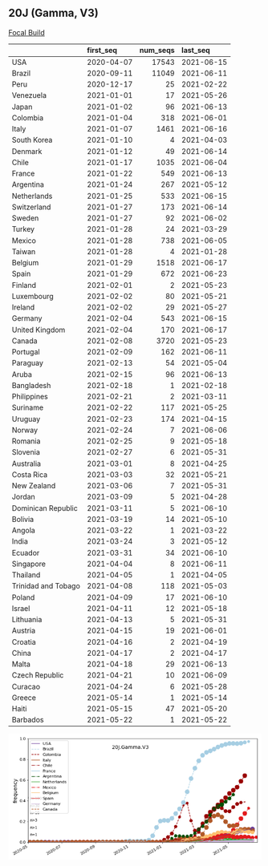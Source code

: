 

## 20J (Gamma, V3)
[Focal Build](https://nextstrain.org/groups/neherlab/ncov/20J.Gamma.V3)

|                     | first_seq   |   num_seqs | last_seq   |
|:--------------------|:------------|-----------:|:-----------|
| USA                 | 2020-04-07  |      17543 | 2021-06-15 |
| Brazil              | 2020-09-11  |      11049 | 2021-06-11 |
| Peru                | 2020-12-17  |         25 | 2021-02-22 |
| Venezuela           | 2021-01-01  |         17 | 2021-05-26 |
| Japan               | 2021-01-02  |         96 | 2021-06-13 |
| Colombia            | 2021-01-04  |        318 | 2021-06-01 |
| Italy               | 2021-01-07  |       1461 | 2021-06-16 |
| South Korea         | 2021-01-10  |          4 | 2021-04-03 |
| Denmark             | 2021-01-12  |         49 | 2021-06-14 |
| Chile               | 2021-01-17  |       1035 | 2021-06-04 |
| France              | 2021-01-22  |        549 | 2021-06-13 |
| Argentina           | 2021-01-24  |        267 | 2021-05-12 |
| Netherlands         | 2021-01-25  |        533 | 2021-06-15 |
| Switzerland         | 2021-01-27  |        173 | 2021-06-14 |
| Sweden              | 2021-01-27  |         92 | 2021-06-02 |
| Turkey              | 2021-01-28  |         24 | 2021-03-29 |
| Mexico              | 2021-01-28  |        738 | 2021-06-05 |
| Taiwan              | 2021-01-28  |          4 | 2021-01-28 |
| Belgium             | 2021-01-29  |       1518 | 2021-06-17 |
| Spain               | 2021-01-29  |        672 | 2021-06-23 |
| Finland             | 2021-02-01  |          2 | 2021-05-23 |
| Luxembourg          | 2021-02-02  |         80 | 2021-05-21 |
| Ireland             | 2021-02-02  |         29 | 2021-05-27 |
| Germany             | 2021-02-04  |        543 | 2021-06-15 |
| United Kingdom      | 2021-02-04  |        170 | 2021-06-17 |
| Canada              | 2021-02-08  |       3720 | 2021-05-23 |
| Portugal            | 2021-02-09  |        162 | 2021-06-11 |
| Paraguay            | 2021-02-13  |         54 | 2021-05-04 |
| Aruba               | 2021-02-15  |         96 | 2021-06-13 |
| Bangladesh          | 2021-02-18  |          1 | 2021-02-18 |
| Philippines         | 2021-02-21  |          2 | 2021-03-11 |
| Suriname            | 2021-02-22  |        117 | 2021-05-25 |
| Uruguay             | 2021-02-23  |        174 | 2021-04-15 |
| Norway              | 2021-02-24  |          7 | 2021-06-06 |
| Romania             | 2021-02-25  |          9 | 2021-05-18 |
| Slovenia            | 2021-02-27  |          6 | 2021-05-31 |
| Australia           | 2021-03-01  |          8 | 2021-04-25 |
| Costa Rica          | 2021-03-03  |         32 | 2021-05-21 |
| New Zealand         | 2021-03-06  |          7 | 2021-05-31 |
| Jordan              | 2021-03-09  |          5 | 2021-04-28 |
| Dominican Republic  | 2021-03-11  |          5 | 2021-06-10 |
| Bolivia             | 2021-03-19  |         14 | 2021-05-10 |
| Angola              | 2021-03-22  |          1 | 2021-03-22 |
| India               | 2021-03-24  |          3 | 2021-05-12 |
| Ecuador             | 2021-03-31  |         34 | 2021-06-10 |
| Singapore           | 2021-04-04  |          8 | 2021-06-11 |
| Thailand            | 2021-04-05  |          1 | 2021-04-05 |
| Trinidad and Tobago | 2021-04-08  |        118 | 2021-05-03 |
| Poland              | 2021-04-09  |         17 | 2021-06-10 |
| Israel              | 2021-04-11  |         12 | 2021-05-18 |
| Lithuania           | 2021-04-13  |          5 | 2021-05-31 |
| Austria             | 2021-04-15  |         19 | 2021-06-01 |
| Croatia             | 2021-04-16  |          2 | 2021-04-19 |
| China               | 2021-04-17  |          2 | 2021-04-17 |
| Malta               | 2021-04-18  |         29 | 2021-06-13 |
| Czech Republic      | 2021-04-21  |         10 | 2021-06-09 |
| Curacao             | 2021-04-24  |          6 | 2021-05-28 |
| Greece              | 2021-05-14  |          1 | 2021-05-14 |
| Haiti               | 2021-05-15  |         47 | 2021-05-20 |
| Barbados            | 2021-05-22  |          1 | 2021-05-22 |

![Overall trends 20J.Gamma.V3](/overall_trends_figures/overall_trends_20J.Gamma.V3.png)